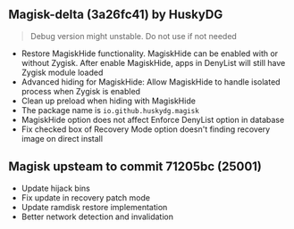 ## Magisk-delta (3a26fc41) by HuskyDG

> Debug version might unstable. Do not use if not needed

- Restore MagiskHide functionality. MagiskHide can be enabled with or without Zygisk. After enable MagiskHide, apps in DenyList will still have Zygisk module loaded
- Advanced hiding for MagiskHide: Allow MagiskHide to handle isolated process when Zygisk is enabled
- Clean up preload when hiding with MagiskHide
- The package name is `io.github.huskydg.magisk`
- MagiskHide option does not affect Enforce DenyList option in database
- Fix checked box of Recovery Mode option doesn't finding recovery image on direct install

## Magisk upsteam to commit 71205bc (25001)

- Update hijack bins
- Fix update in recovery patch mode
- Update ramdisk restore implementation
- Better network detection and invalidation
 